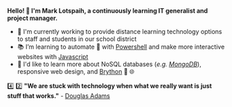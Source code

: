 **Hello! 👋 I'm Mark Lotspaih, a continuously learning IT generalist and project manager.**

- :hammer: I'm currently working to provide distance learning technology options to staff and students in our school district
- :books: I’m learning to automate :robot: with [Powershell](https://nostarch.com/powershellsysadmins) and make more interactive websites with [Javascript](https://www.oreilly.com/library/view/javascript-the-definitive/9781491952016/)
- :thought_balloon: I'd like to learn more about NoSQL databases (*e.g. [MongoDB](https://github.com/mongodb/mongo)*), responsive web design, and [Brython](https://github.com/brython-dev/brython) :snake: :globe_with_meridians:

:four: :two: **"We are stuck with technology when what we really want is just stuff that works."** - [Douglas Adams](https://douglasadams.com/)


